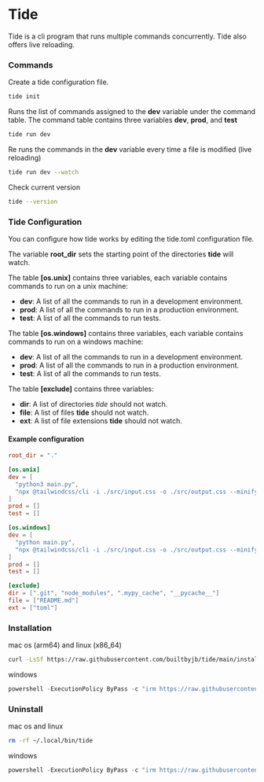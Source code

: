 # Tide

Tide is a cli program that runs multiple commands concurrently. Tide also offers live reloading.

### Commands

Create a tide configuration file.
```bash
tide init 
```

Runs the list of commands assigned to the **dev** variable under the command table. The command table contains three variables **dev**, **prod**, and **test**
```bash
tide run dev 
```

Re runs the commands in the **dev** variable every time a file is modified (live reloading)
```bash
tide run dev --watch 
```

Check current version
```bash
tide --version
```

### Tide Configuration
You can configure how tide works by editing the tide.toml configuration file.

The variable **root_dir** sets the starting point of the directories **tide** will watch.

The table **[os.unix]** contains three variables, each variable contains commands to run on a unix machine:
+ **dev**: A list of all the commands to run in a development environment.
+ **prod**: A list of all the commands to run in a production environment.
+ **test**: A list of all the commands to run tests.

The table **[os.windows]** contains three variables, each variable contains commands to run on a windows machine:
+ **dev**: A list of all the commands to run in a development environment.
+ **prod**: A list of all the commands to run in a production environment.
+ **test**: A list of all the commands to run tests.

The table **[exclude]** contains three variables:
+ **dir**: A list of directories *tide* should not watch.
+ **file**: A list of files **tide** should not watch.
+ **ext**: A list of file extensions **tide** should not watch.

#### Example configuration
```toml
root_dir = "."

[os.unix]
dev = [
  "python3 main.py", 
  "npx @tailwindcss/cli -i ./src/input.css -o ./src/output.css --minify", 
]
prod = []
test = []

[os.windows]
dev = [
  "python main.py", 
  "npx @tailwindcss/cli -i ./src/input.css -o ./src/output.css --minify", 
]
prod = []
test = []

[exclude]
dir = [".git", "node_modules", ".mypy_cache", "__pycache__"]
file = ["README.md"]
ext = ["toml"]
```

### Installation
mac os (arm64) and linux (x86_64)
```bash 
curl -LsSf https://raw.githubusercontent.com/builtbyjb/tide/main/install.sh | sh
```

windows
```powershell
powershell -ExecutionPolicy ByPass -c "irm https://raw.githubusercontent.com/builtbyjb/tide/main/install.ps1 | iex"
```

### Uninstall
mac os and linux
```bash
rm -rf ~/.local/bin/tide
```

windows
```powershell
powershell -ExecutionPolicy ByPass -c "irm https://raw.githubusercontent.com/builtbyjb/tide/main/uninstall.ps1 | iex"
```